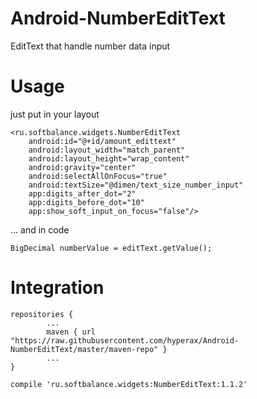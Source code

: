 # Android-NumberEditText
EditText that handle number data input

# Usage

just put in your layout 

    <ru.softbalance.widgets.NumberEditText
        android:id="@+id/amount_edittext"
        android:layout_width="match_parent"
        android:layout_height="wrap_content"
        android:gravity="center"
        android:selectAllOnFocus="true"
        android:textSize="@dimen/text_size_number_input"
        app:digits_after_dot="2"
        app:digits_before_dot="10"
        app:show_soft_input_on_focus="false"/>
        
... and in code

	BigDecimal numberValue = editText.getValue();

# Integration

	repositories {
	        ...
	        maven { url "https://raw.githubusercontent.com/hyperax/Android-NumberEditText/master/maven-repo" }
	        ...
	}

	compile 'ru.softbalance.widgets:NumberEditText:1.1.2'
